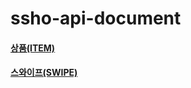 # ssho-api-document

#### [상품(ITEM)](https://github.com/boogle-lab/ssho-api-document/wiki/%EC%83%81%ED%92%88(ITEM))
#### [스와이프(SWIPE)](https://github.com/boogle-lab/ssho-api-document/wiki/%EC%8A%A4%EC%99%80%EC%9D%B4%ED%94%84(SWIPE))


